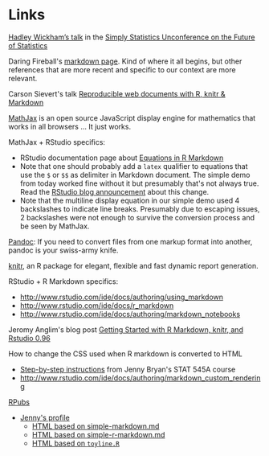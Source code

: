 Links
========================================================

[Hadley Wickham’s talk](https://dl.dropboxusercontent.com/u/41902/future-da-5-unconf.pdf) in the [Simply Statistics Unconference on the Future of Statistics](http://simplystatistics.org/unconference/)

Daring Fireball's [markdown page](http://daringfireball.net/projects/markdown/). Kind of where it all begins, but other references that are more recent and specific to our context are more relevant.

Carson Sievert's talk [Reproducible web documents with R, knitr & Markdown](http://cpsievert.github.io/slides/markdown/)

[MathJax](http://www.mathjax.org) is an open source JavaScript display engine for mathematics that works in all browsers ... It just works.

MathJax + RStudio specifics:

  * RStudio documentation page about [Equations in R Markdown](http://www.rstudio.com/ide/docs/authoring/using_markdown_equations)
  * Note that one should probably add a `latex` qualifier to equations that use the `$` or `$$` as delimiter in Markdown document. The simple demo from today worked fine without it but presumably that's not always true. Read the [RStudio blog announcement](http://blog.rstudio.org/2012/05/25/mathjax-syntax-change/) about this change.
  * Note that the multiline display equation in our simple demo used 4 backslashes to indicate line breaks. Presumably due to escaping issues, 2 backslashes were not enough to survive the conversion process and be seen by MathJax.

[Pandoc](http://johnmacfarlane.net/pandoc/): If you need to convert files from one markup format into another, pandoc is your swiss-army knife. 

[knitr](http://yihui.name/knitr/), an R package for elegant, flexible and fast dynamic report generation.

RStudio + R Markdown specifics:

  * <http://www.rstudio.com/ide/docs/authoring/using_markdown>
  * <http://www.rstudio.com/ide/docs/r_markdown>
  * <http://www.rstudio.com/ide/docs/authoring/markdown_notebooks>

Jeromy Anglim's blog post [Getting Started with R Markdown, knitr, and Rstudio 0.96](http://jeromyanglim.blogspot.ca/2012/05/getting-started-with-r-markdown-knitr.html)

How to change the CSS used when R markdown is converted to HTML

  * [Step-by-step instructions](http://www.stat.ubc.ca/~jenny/STAT545A/topic10_tablesCSS.html) from Jenny Bryan's STAT 545A course
  * <http://www.rstudio.com/ide/docs/authoring/markdown_custom_rendering>
  
[RPubs](http://rpubs.com)

  * [Jenny's profile](http://rpubs.com/jennybc)
    - [HTML based on simple-markdown.md](http://rpubs.com/jennybc/simple-markdown)
    - [HTML based on simple-r-markdown.md](http://rpubs.com/jennybc/simple-r-markdown)
    - [HTML based on `toyline.R`](http://rpubs.com/jennybc/toyline)